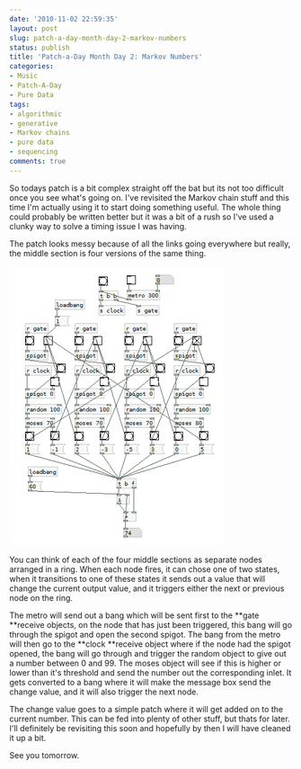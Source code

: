 ```yaml
---
date: '2010-11-02 22:59:35'
layout: post
slug: patch-a-day-month-day-2-markov-numbers
status: publish
title: 'Patch-a-Day Month Day 2: Markov Numbers'
categories:
- Music
- Patch-A-Day
- Pure Data
tags:
- algorithmic
- generative
- Markov chains
- pure data
- sequencing
comments: true
---
```


So todays patch is a bit complex straight off the bat but its not too difficult once you see what's going on. I've revisited the Markov chain stuff and this time I'm actually using it to start doing something useful. The whole thing could probably be written better but it was a bit of a rush so I've used a clunky way to solve a timing issue I was having.



The patch looks messy because of all the links going everywhere but really, the middle section is four versions of the same thing.

![Markov Numbers](/a/2010-11-02-patch-a-day-month-day-2-markov-numbers/02-MarkovNumbers.png)

You can think of each of the four middle sections as separate nodes arranged in a ring. When each node fires, it can chose one of two states, when it transitions to one of these states it sends out a value that will change the current output value, and it triggers either the next or previous node on the ring.

The metro will send out a bang which will be sent first to the **gate **receive objects, on the node that has just been triggered, this bang will go through the spigot and open the second spigot. The bang from the metro will then go to the **clock **receive object where if the node had the spigot opened, the bang will go through and trigger the random object to give out a number between 0 and 99. The moses object will see if this is higher or lower than it's threshold and send the number out the corresponding inlet. It gets converted to a bang where it will make the message box send the change value, and it will also trigger the next node.

The change value goes to a simple patch where it will get added on to the current number. This can be fed into plenty of other stuff, but thats for later. I'll definitely be revisiting this soon and hopefully by then I will have cleaned it up a bit.

See you tomorrow.
